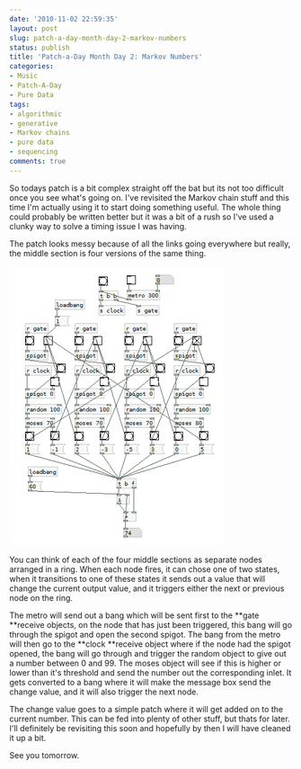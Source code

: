 ```yaml
---
date: '2010-11-02 22:59:35'
layout: post
slug: patch-a-day-month-day-2-markov-numbers
status: publish
title: 'Patch-a-Day Month Day 2: Markov Numbers'
categories:
- Music
- Patch-A-Day
- Pure Data
tags:
- algorithmic
- generative
- Markov chains
- pure data
- sequencing
comments: true
---
```


So todays patch is a bit complex straight off the bat but its not too difficult once you see what's going on. I've revisited the Markov chain stuff and this time I'm actually using it to start doing something useful. The whole thing could probably be written better but it was a bit of a rush so I've used a clunky way to solve a timing issue I was having.



The patch looks messy because of all the links going everywhere but really, the middle section is four versions of the same thing.

![Markov Numbers](/a/2010-11-02-patch-a-day-month-day-2-markov-numbers/02-MarkovNumbers.png)

You can think of each of the four middle sections as separate nodes arranged in a ring. When each node fires, it can chose one of two states, when it transitions to one of these states it sends out a value that will change the current output value, and it triggers either the next or previous node on the ring.

The metro will send out a bang which will be sent first to the **gate **receive objects, on the node that has just been triggered, this bang will go through the spigot and open the second spigot. The bang from the metro will then go to the **clock **receive object where if the node had the spigot opened, the bang will go through and trigger the random object to give out a number between 0 and 99. The moses object will see if this is higher or lower than it's threshold and send the number out the corresponding inlet. It gets converted to a bang where it will make the message box send the change value, and it will also trigger the next node.

The change value goes to a simple patch where it will get added on to the current number. This can be fed into plenty of other stuff, but thats for later. I'll definitely be revisiting this soon and hopefully by then I will have cleaned it up a bit.

See you tomorrow.
